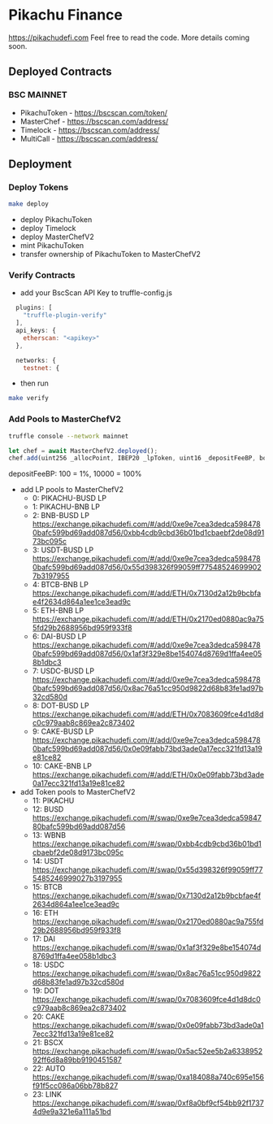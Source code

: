 # Pikachu Finance

https://pikachudefi.com Feel free to read the code. More details coming soon.

## Deployed Contracts

### BSC MAINNET

- PikachuToken - https://bscscan.com/token/
- MasterChef - https://bscscan.com/address/
- Timelock - https://bscscan.com/address/
- MultiCall - https://bscscan.com/address/

## Deployment

### Deploy Tokens
```sh
make deploy
```
- deploy PikachuToken
- deploy Timelock
- deploy MasterChefV2
- mint PikachuToken
- transfer ownership of PikachuToken to MasterChefV2

### Verify Contracts

- add your BscScan API Key to truffle-config.js
```js
  plugins: [
    "truffle-plugin-verify"
  ],
  api_keys: {
    etherscan: "<apikey>"
  },

  networks: {
    testnet: {
```
- then run
```sh
make verify
```

### Add Pools to MasterChefV2
```sh
truffle console --network mainnet
```
```js
let chef = await MasterChefV2.deployed();
chef.add(uint256 _allocPoint, IBEP20 _lpToken, uint16 _depositFeeBP, bool _withUpdate);
```
depositFeeBP: 100 = 1%, 10000 = 100%

- add LP pools to MasterChefV2
  - 0: PIKACHU-BUSD LP
  - 1: PIKACHU-BNB LP
  - 2: BNB-BUSD LP https://exchange.pikachudefi.com/#/add/0xe9e7cea3dedca5984780bafc599bd69add087d56/0xbb4cdb9cbd36b01bd1cbaebf2de08d9173bc095c
  - 3: USDT-BUSD LP https://exchange.pikachudefi.com/#/add/0xe9e7cea3dedca5984780bafc599bd69add087d56/0x55d398326f99059ff775485246999027b3197955
  - 4: BTCB-BNB LP https://exchange.pikachudefi.com/#/add/ETH/0x7130d2a12b9bcbfae4f2634d864a1ee1ce3ead9c
  - 5: ETH-BNB LP https://exchange.pikachudefi.com/#/add/ETH/0x2170ed0880ac9a755fd29b2688956bd959f933f8
  - 6: DAI-BUSD LP https://exchange.pikachudefi.com/#/add/0xe9e7cea3dedca5984780bafc599bd69add087d56/0x1af3f329e8be154074d8769d1ffa4ee058b1dbc3
  - 7: USDC-BUSD LP https://exchange.pikachudefi.com/#/add/0xe9e7cea3dedca5984780bafc599bd69add087d56/0x8ac76a51cc950d9822d68b83fe1ad97b32cd580d
  - 8: DOT-BUSD LP https://exchange.pikachudefi.com/#/add/ETH/0x7083609fce4d1d8dc0c979aab8c869ea2c873402
  - 9: CAKE-BUSD LP https://exchange.pikachudefi.com/#/add/0xe9e7cea3dedca5984780bafc599bd69add087d56/0x0e09fabb73bd3ade0a17ecc321fd13a19e81ce82
  - 10: CAKE-BNB LP https://exchange.pikachudefi.com/#/add/ETH/0x0e09fabb73bd3ade0a17ecc321fd13a19e81ce82
- add Token pools to MasterChefV2
  - 11: PIKACHU
  - 12: BUSD https://exchange.pikachudefi.com/#/swap/0xe9e7cea3dedca5984780bafc599bd69add087d56
  - 13: WBNB https://exchange.pikachudefi.com/#/swap/0xbb4cdb9cbd36b01bd1cbaebf2de08d9173bc095c
  - 14: USDT https://exchange.pikachudefi.com/#/swap/0x55d398326f99059ff775485246999027b3197955
  - 15: BTCB https://exchange.pikachudefi.com/#/swap/0x7130d2a12b9bcbfae4f2634d864a1ee1ce3ead9c
  - 16: ETH https://exchange.pikachudefi.com/#/swap/0x2170ed0880ac9a755fd29b2688956bd959f933f8
  - 17: DAI https://exchange.pikachudefi.com/#/swap/0x1af3f329e8be154074d8769d1ffa4ee058b1dbc3
  - 18: USDC https://exchange.pikachudefi.com/#/swap/0x8ac76a51cc950d9822d68b83fe1ad97b32cd580d
  - 19: DOT https://exchange.pikachudefi.com/#/swap/0x7083609fce4d1d8dc0c979aab8c869ea2c873402
  - 20: CAKE https://exchange.pikachudefi.com/#/swap/0x0e09fabb73bd3ade0a17ecc321fd13a19e81ce82
  - 21: BSCX https://exchange.pikachudefi.com/#/swap/0x5ac52ee5b2a633895292ff6d8a89bb9190451587
  - 22: AUTO https://exchange.pikachudefi.com/#/swap/0xa184088a740c695e156f91f5cc086a06bb78b827
  - 23: LINK https://exchange.pikachudefi.com/#/swap/0xf8a0bf9cf54bb92f17374d9e9a321e6a111a51bd
